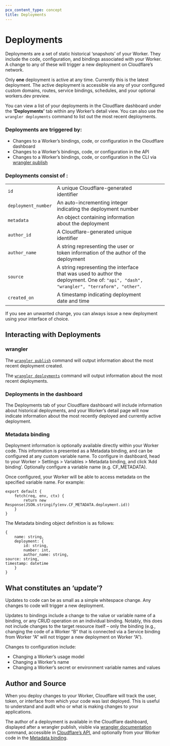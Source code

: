 ```yaml
---
pcx_content_type: concept
title: Deployments
---
```


# Deployments

Deployments are a set of static historical ‘snapshots’ of your Worker. They include the code, configuration, and bindings associated with your Worker. A change to any of these will trigger a new deployment on Cloudflare’s network.

Only **one** deployment is active at any time. Currently this is the latest deployment. The active deployment is accessible via any of your configured custom domains, routes, service bindings, schedules, and your optional workers.dev preview.

You can view a list of your deployments in the Cloudflare dashboard under the **‘Deployments’** tab within any Worker’s detail view. You can also use the `wrangler deployments` command to list out the most recent deployments.

### Deployments are triggered by:

* Changes to a Worker’s bindings, code, or configuration in the Cloudflare dashboard
* Changes to a Worker’s bindings, code, or configuration in the API
* Changes to a Worker’s bindings, code, or configuration in the CLI via [wrangler publish](/workers/wrangler/commands#publish)

### Deployments consist of : 

|   |   |   |   |   |
|---|---|---|---|---|
| `id` | A unique Cloudflare-generated identifier |
| `deployment_number` | An auto-incrementing integer indicating the deployment number |
| `metadata` | An object containing information about the deployment |
| `author_id`  | A Cloudflare-generated unique identifier |
| `author_name`  | A string representing the user or token information of the author of the deployment |
| `source`  | A string representing the interface that was used to author the deployment. One of: `"api", "dash", "wrangler", "terraform", "other"`. |
| `created_on`  | A timestamp indicating deployment date and time |

If you see an unwanted change, you can always issue a new deployment using your interface of choice.

## Interacting with Deployments
### wrangler

The [`wrangler publish`](/workers/wrangler/commands#publish) command will output information about the most recent deployment created.

The [`wrangler deployments`](/workers/wrangler/commands#deployments) command will output information about the most recent deployments.

### Deployments in the dashboard

The Deployments tab of your Cloudflare dashboard will include information about historical deployments, and your Worker’s detail page will now indicate information about the most recently deployed and currently active deployment.

### Metadata binding

Deployment information is optionally available directly within your Worker code. This information is presented as a Metadata binding, and can be configured at any custom variable name. To configure in dashboard, head to your Worker > Settings > Variables > Metadata binding, and click ‘Add binding’. Optionally configure a variable name (e.g. CF_METADATA).

Once configured, your Worker will be able to access metadata on the specified variable name. For example:

```
export default {
	fetch(req, env, ctx) {
		return new Response(JSON.stringify(env.CF_METADATA.deployment.id))
	}
}
```

The Metadata binding object definition is as follows:

```
{
	name: string,
	deployment: {
		id: string,
		number: int,
		author_name: string,
source: string,
timestamp: datetime
	}
}
```

## What constitutes an ‘update’?

Updates to code can be as small as a simple whitespace change. Any changes to code will trigger a new deployment.

Updates to bindings include a change to the value or variable name of a binding, or any CRUD operation on an individual binding. Notably, this does not include changes to the target resource itself – only the binding (e.g., changing the code of a Worker “B” that is connected via a Service binding from Worker “A” will not trigger a new deployment on Worker “A”).

Changes to configuration include:
* Changing a Worker’s usage model
* Changing a Worker’s name
* Changing a Worker’s secret or environment variable names and values

## Author and Source

When you deploy changes to your Worker, Cloudflare will track the user, token, or interface from which your code was last deployed. This is useful to understand and audit who or what is making changes to your applications.

The author of a deployment is available in the Cloudflare dashboard, displayed after a wrangler publish, visible via [wrangler documentation](/workers/wrangler/commands#deployments) command, accessible in [Cloudflare’s API](https://api.cloudflare.com/), and optionally from your Worker code in the [Metadata binding](/workers/platform/deployments#metadata-binding).
